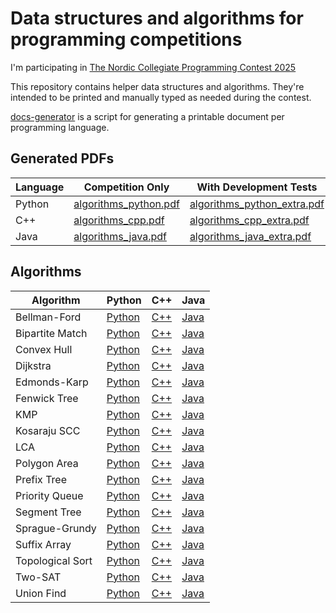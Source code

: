 # Data structures and algorithms for programming competitions

I'm participating in [The Nordic Collegiate Programming Contest 2025](https://nordic.icpc.io/ncpc2025/)

This repository contains helper data structures and algorithms.
They're intended to be printed and manually typed as needed during the contest.

[docs-generator](./docs-generator/) is a script for generating a printable document per programming language.

## Generated PDFs

| Language | Competition Only | With Development Tests |
|----------|------------------|------------------------|
| Python   | [algorithms_python.pdf](./docs-generator/output/algorithms_python.pdf) | [algorithms_python_extra.pdf](./docs-generator/output/algorithms_python_extra.pdf) |
| C++      | [algorithms_cpp.pdf](./docs-generator/output/algorithms_cpp.pdf) | [algorithms_cpp_extra.pdf](./docs-generator/output/algorithms_cpp_extra.pdf) |
| Java     | [algorithms_java.pdf](./docs-generator/output/algorithms_java.pdf) | [algorithms_java_extra.pdf](./docs-generator/output/algorithms_java_extra.pdf) |

## Algorithms

| Algorithm | Python | C++ | Java |
|-----------|--------|-----|------|
| Bellman-Ford | [Python](./python/bellman_ford.py) | [C++](./cpp/bellman_ford.cpp) | [Java](./java/bellman_ford.java) |
| Bipartite Match | [Python](./python/bipartite_match.py) | [C++](./cpp/bipartite_match.cpp) | [Java](./java/bipartite_match.java) |
| Convex Hull | [Python](./python/convex_hull.py) | [C++](./cpp/convex_hull.cpp) | [Java](./java/convex_hull.java) |
| Dijkstra | [Python](./python/dijkstra.py) | [C++](./cpp/dijkstra.cpp) | [Java](./java/dijkstra.java) |
| Edmonds-Karp | [Python](./python/edmonds_karp.py) | [C++](./cpp/edmonds_karp.cpp) | [Java](./java/edmonds_karp.java) |
| Fenwick Tree | [Python](./python/fenwick_tree.py) | [C++](./cpp/fenwick_tree.cpp) | [Java](./java/fenwick_tree.java) |
| KMP | [Python](./python/kmp.py) | [C++](./cpp/kmp.cpp) | [Java](./java/kmp.java) |
| Kosaraju SCC | [Python](./python/kosaraju_scc.py) | [C++](./cpp/kosaraju_scc.cpp) | [Java](./java/kosaraju_scc.java) |
| LCA | [Python](./python/lca.py) | [C++](./cpp/lca.cpp) | [Java](./java/lca.java) |
| Polygon Area | [Python](./python/polygon_area.py) | [C++](./cpp/polygon_area.cpp) | [Java](./java/polygon_area.java) |
| Prefix Tree | [Python](./python/prefix_tree.py) | [C++](./cpp/prefix_tree.cpp) | [Java](./java/prefix_tree.java) |
| Priority Queue | [Python](./python/priority_queue.py) | [C++](./cpp/priority_queue.cpp) | [Java](./java/priority_queue.java) |
| Segment Tree | [Python](./python/segment_tree.py) | [C++](./cpp/segment_tree.cpp) | [Java](./java/segment_tree.java) |
| Sprague-Grundy | [Python](./python/sprague_grundy.py) | [C++](./cpp/sprague_grundy.cpp) | [Java](./java/sprague_grundy.java) |
| Suffix Array | [Python](./python/suffix_array.py) | [C++](./cpp/suffix_array.cpp) | [Java](./java/suffix_array.java) |
| Topological Sort | [Python](./python/topological_sort.py) | [C++](./cpp/topological_sort.cpp) | [Java](./java/topological_sort.java) |
| Two-SAT | [Python](./python/two_sat.py) | [C++](./cpp/two_sat.cpp) | [Java](./java/two_sat.java) |
| Union Find | [Python](./python/union_find.py) | [C++](./cpp/union_find.cpp) | [Java](./java/union_find.java) |
